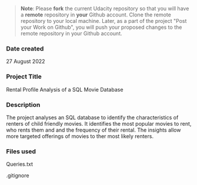 >**Note**: Please **fork** the current Udacity repository so that you will have a **remote** repository in **your** Github account. Clone the remote repository to your local machine. Later, as a part of the project "Post your Work on Github", you will push your proposed changes to the remote repository in your Github account.

### Date created
27 August 2022

### Project Title
Rental Profile Analysis of a SQL Movie Database

### Description
The project analyses an SQL database to identify the characteristics of renters of child friendly movies. It identifies the most popular movies to rent, who rents them and and the frequency of their rental. The insights allow more targeted offerings of movies to ther most likely renters.

### Files used
Queries.txt

.gitignore



